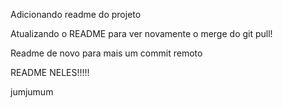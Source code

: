 Adicionando readme do projeto

Atualizando o README para ver novamente o merge do git pull!

Readme de novo para mais um commit remoto

README NELES!!!!!

jumjumum